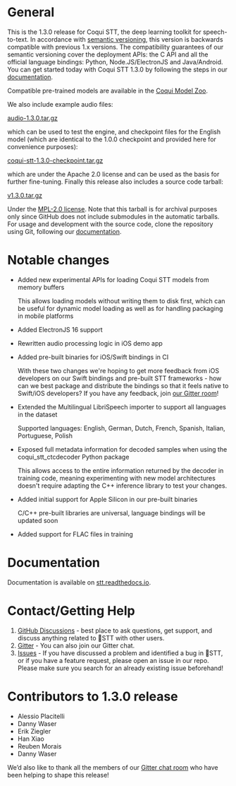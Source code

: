 # General

This is the 1.3.0 release for Coqui STT, the deep learning toolkit for speech-to-text. In accordance with [semantic versioning](https://semver.org/), this version is backwards compatible with previous 1.x versions. The compatibility guarantees of our semantic versioning cover the deployment APIs: the C API and all the official language bindings: Python, Node.JS/ElectronJS and Java/Android. You can get started today with Coqui STT 1.3.0 by following the steps in our [documentation](https://stt.readthedocs.io/).

Compatible pre-trained models are available in the [Coqui Model Zoo](https://coqui.ai/models).

We also include example audio files:

[audio-1.3.0.tar.gz](https://github.com/coqui-ai/STT/releases/download/v1.3.0/audio-1.3.0.tar.gz)

which can be used to test the engine, and checkpoint files for the English model (which are identical to the 1.0.0 checkpoint and provided here for convenience purposes):

[coqui-stt-1.3.0-checkpoint.tar.gz](https://github.com/coqui-ai/STT/releases/download/v1.3.0/coqui-stt-1.3.0-checkpoint.tar.gz)

which are under the Apache 2.0 license and can be used as the basis for further fine-tuning. Finally this release also includes a source code tarball:

[v1.3.0.tar.gz](https://github.com/coqui-ai/STT/archive/v1.3.0.tar.gz)

Under the [MPL-2.0 license](https://www.mozilla.org/en-US/MPL/2.0/). Note that this tarball is for archival purposes only since GitHub does not include submodules in the automatic tarballs. For usage and development with the source code, clone the repository using Git, following our [documentation](https://stt.readthedocs.io/).

# Notable changes

 - Added new experimental APIs for loading Coqui STT models from memory buffers

    This allows loading models without writing them to disk first, which can be useful for dynamic model loading as well as for handling packaging in mobile platforms

 - Added ElectronJS 16 support
 - Rewritten audio processing logic in iOS demo app
 - Added pre-built binaries for iOS/Swift bindings in CI

    With these two changes we're hoping to get more feedback from iOS developers on our Swift bindings and pre-built STT frameworks - how can we best package and distribute the bindings so that it feels native to Swift/iOS developers? If you have any feedback, join [our Gitter room](https://gitter.im/coqui-ai/STT)!

 - Extended the Multilingual LibriSpeech importer to support all languages in the dataset

    Supported languages: English, German, Dutch, French, Spanish, Italian, Portuguese, Polish

 - Exposed full metadata information for decoded samples when using the coqui_stt_ctcdecoder Python package

    This allows access to the entire information returned by the decoder in training code, meaning experimenting with new model architectures doesn't require adapting the C++ inference library to test your changes.

 - Added initial support for Apple Silicon in our pre-built binaries

     C/C++ pre-built libraries are universal, language bindings will be updated soon

 - Added support for FLAC files in training

# Documentation

Documentation is available on [stt.readthedocs.io](https://stt.readthedocs.io/).

# Contact/Getting Help

1. [GitHub Discussions](https://github.com/coqui-ai/STT/discussions/) - best place to ask questions, get support, and discuss anything related to 🐸STT with other users.
3. [Gitter](https://gitter.im/coqui-ai/) - You can also join our Gitter chat.
4. [Issues](https://github.com/coqui-ai/STT/issues) - If you have discussed a problem and identified a bug in 🐸STT, or if you have a feature request, please open an issue in our repo. Please make sure you search for an already existing issue beforehand!

# Contributors to 1.3.0 release

 - Alessio Placitelli
 - Danny Waser
 - Erik Ziegler
 - Han Xiao
 - Reuben Morais
 - Danny Waser

We’d also like to thank all the members of our [Gitter chat room](https://gitter.im/coqui-ai/STT) who have been helping to shape this release!
